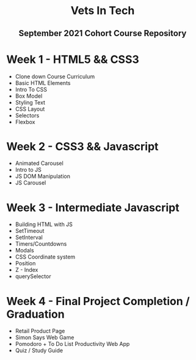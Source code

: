 <h1 align="center"> Vets In Tech </h1>
<h2 align="center"> September 2021 Cohort Course Repository </h2>

# Week 1 - HTML5 && CSS3

- Clone down Course Curriculum
- Basic HTML Elements
- Intro To CSS
- Box Model
- Styling Text
- CSS Layout
- Selectors
- Flexbox

# Week 2 - CSS3 && Javascript

- Animated Carousel
- Intro to JS
- JS DOM Manipulation
- JS Carousel

# Week 3 - Intermediate Javascript

- Building HTML with JS
- SetTimeout
- SetInterval
- Timers/Countdowns
- Modals
- CSS Coordinate system
- Position
- Z - Index
- querySelector


# Week 4 - Final Project Completion / Graduation
- Retail Product Page
- Simon Says Web Game
- Pomodoro + To Do List Productivity Web App
- Quiz / Study Guide
